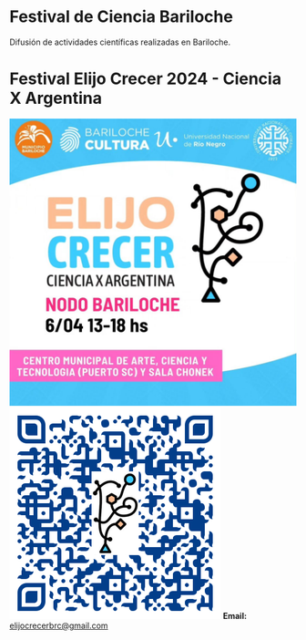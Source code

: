 # Festival de Ciencia Bariloche
Difusión de actividades científicas realizadas en Bariloche.

# Festival Elijo Crecer 2024 - Ciencia X Argentina
![Festival Elijo Crecer 2024](Elijo_Crecer_2024/NODO_BARILOCHE.jpg)
![QR code](Elijo_Crecer_2024/qr-code_300x300.png)
**Email:** [elijocrecerbrc@gmail.com](elijocrecerbrc@gmail.com)

